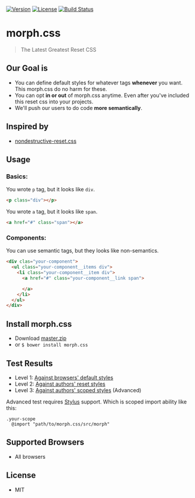 [![Version](https://img.shields.io/npm/v/morph.css.svg)](https://www.npmjs.com/package/morph.css)
[![License](https://img.shields.io/npm/l/morph.css.svg)](https://github.com/internets-inc/morph.css/blob/master/LICENSE)
[![Build Status](https://travis-ci.org/internets-inc/morph.css.svg?branch=master)](https://travis-ci.org/internets-inc/morph.css)

# morph.css

> The Latest Greatest Reset CSS

## Our Goal is

- You can define default styles for whatever tags **whenever** you want. This morph.css do no harm for these.
- You can opt **in or out** of morph.css anytime. Even after you've included this reset css into your projects.
- We'll push our users to do code **more semantically**.

## Inspired by

- [nondestructive-reset.css](https://github.com/BYODKM/nondestructive-reset.css)

## Usage

### Basics:

You wrote `p` tag, but it looks like `div`.

```html
<p class="div"></p>
```

You wrote `a` tag, but it looks like `span`.

```html
<a href="#" class="span"></a>
```

### Components:

You can use semantic tags, but they looks like non-semantics.

```html
<div clas="your-component">
  <ul class="your-component__items div">
    <li class="your-component__item div">
      <a href="#" class="your-component__link span">

      </a>
    </li>
  </ul>
</div>
```

## Install morph.css

- Download [master.zip](https://github.com/internets-inc/morph.css/archive/master.zip)
- or `$ bower install morph.css`

## Test Results

- Level 1: [Against browsers' default styles](http://internets-inc.github.io/morph.css/test/level-1.html)
- Level 2: [Against authors' reset styles](http://internets-inc.github.io/morph.css/test/level-2.html)
- Level 3: [Against authors' scoped styles](http://internets-inc.github.io/morph.css/test/level-3.html) (Advanced)

Advanced test requires [Stylus](http://stylus-lang.com) support. Which is scoped import ability like this:

```stylus
.your-scope
  @import "path/to/morph.css/src/morph"
```

## Supported Browsers

- All browsers

## License

- MIT
